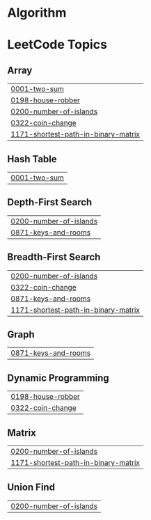 # Algorithm
<!---LeetCode Topics Start-->
# LeetCode Topics
## Array
|  |
| ------- |
| [0001-two-sum](https://github.com/kimjaehyeonn/Algorithm/tree/master/0001-two-sum) |
| [0198-house-robber](https://github.com/kimjaehyeonn/Algorithm/tree/master/0198-house-robber) |
| [0200-number-of-islands](https://github.com/kimjaehyeonn/Algorithm/tree/master/0200-number-of-islands) |
| [0322-coin-change](https://github.com/kimjaehyeonn/Algorithm/tree/master/0322-coin-change) |
| [1171-shortest-path-in-binary-matrix](https://github.com/kimjaehyeonn/Algorithm/tree/master/1171-shortest-path-in-binary-matrix) |
## Hash Table
|  |
| ------- |
| [0001-two-sum](https://github.com/kimjaehyeonn/Algorithm/tree/master/0001-two-sum) |
## Depth-First Search
|  |
| ------- |
| [0200-number-of-islands](https://github.com/kimjaehyeonn/Algorithm/tree/master/0200-number-of-islands) |
| [0871-keys-and-rooms](https://github.com/kimjaehyeonn/Algorithm/tree/master/0871-keys-and-rooms) |
## Breadth-First Search
|  |
| ------- |
| [0200-number-of-islands](https://github.com/kimjaehyeonn/Algorithm/tree/master/0200-number-of-islands) |
| [0322-coin-change](https://github.com/kimjaehyeonn/Algorithm/tree/master/0322-coin-change) |
| [0871-keys-and-rooms](https://github.com/kimjaehyeonn/Algorithm/tree/master/0871-keys-and-rooms) |
| [1171-shortest-path-in-binary-matrix](https://github.com/kimjaehyeonn/Algorithm/tree/master/1171-shortest-path-in-binary-matrix) |
## Graph
|  |
| ------- |
| [0871-keys-and-rooms](https://github.com/kimjaehyeonn/Algorithm/tree/master/0871-keys-and-rooms) |
## Dynamic Programming
|  |
| ------- |
| [0198-house-robber](https://github.com/kimjaehyeonn/Algorithm/tree/master/0198-house-robber) |
| [0322-coin-change](https://github.com/kimjaehyeonn/Algorithm/tree/master/0322-coin-change) |
## Matrix
|  |
| ------- |
| [0200-number-of-islands](https://github.com/kimjaehyeonn/Algorithm/tree/master/0200-number-of-islands) |
| [1171-shortest-path-in-binary-matrix](https://github.com/kimjaehyeonn/Algorithm/tree/master/1171-shortest-path-in-binary-matrix) |
## Union Find
|  |
| ------- |
| [0200-number-of-islands](https://github.com/kimjaehyeonn/Algorithm/tree/master/0200-number-of-islands) |
<!---LeetCode Topics End-->